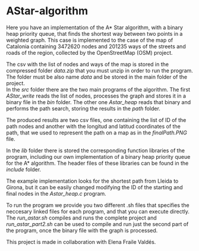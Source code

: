 # AStar-algorithm

Here you have an implementation of the A* Star algorithm, with a binary heap priority queue, that finds the shortest way between two points in a weighted graph.
This case is implemented to the case of the map of Catalonia containing 3472620 nodes and 201235 ways of the streets and roads of the region, 
collected by the OpenStreetMap (OSM) project.    

The csv with the list of nodes and ways of the map is stored in the compressed folder _data.zip_ that you must unzip in order to run the program. The folder must be also name _data_ and be stored in the main folder of the project.  
In the _src_ folder there are the two main programs of the algorithm. The first _AStar\_write_ reads the list of nodes, processes the graph and stores it in a binary file in the _bin_ folder. The other one _Astar\_heap_ reads that binary and performs the path search, storing the results in the _path_ folder.  
  
The produced results are two csv files, one containing the list of ID of the path nodes and another with the longitud and latitud coordinates of the path, that we used to represent the path on a map as in the _finalPath.PNG_ file.  
  
In the _lib_ folder there is stored the corresponding function libraries of the program, including our own implementation of a binary heap priority queue for the A* algorithm. The header files of these libraries can be found in the _include_ folder.

The example implementation looks for the shortest path from Lleida to Girona, but it can be easily changed modifying the ID of the starting and final nodes in the _Astar\_heap.c_ program.  
  
To run the program we provide you two different .sh files that specifies the neccesary linked files for each program, and that you can execute directly. The _run\_astar.sh_ compiles and runs the complete project and _run\_astar\_part2.sh_ can be used to compile and run just the second part of the program, once the binary file with the graph is processed.  
  
This project is made in collaboration with Elena Fraile Valdés.

